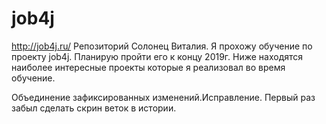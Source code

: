 ﻿# job4j
http://job4j.ru/
Репозиторий Солонец Виталия. Я прохожу обучение по проекту job4j.
Планирую пройти его к концу 2019г. 
Ниже находятся наиболее интересные проекты которые я реализовал во время обучение.

Объединение зафиксированных изменений.Исправление.
Первый раз забыл сделать скрин веток в истории.